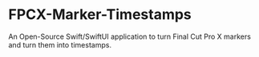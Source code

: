 # FPCX-Marker-Timestamps
An Open-Source Swift/SwiftUI application to turn Final Cut Pro X markers and turn them into timestamps.
